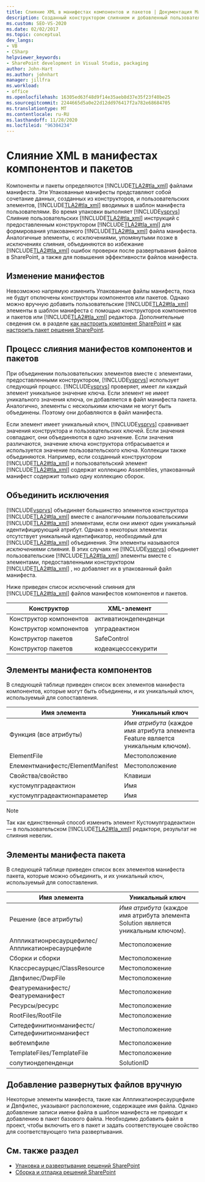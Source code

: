 ```yaml
---
title: Слияние XML в манифестах компонентов и пакетов | Документация Майкрософт
description: Созданный конструктором слиянием и добавленный пользователем XML-код в манифестах компонентов и пакетов SharePoint. Изучите элементы манифеста компонентов и пакетов, а затем объедините исключения.
ms.custom: SEO-VS-2020
ms.date: 02/02/2017
ms.topic: conceptual
dev_langs:
- VB
- CSharp
helpviewer_keywords:
- SharePoint development in Visual Studio, packaging
author: John-Hart
ms.author: johnhart
manager: jillfra
ms.workload:
- office
ms.openlocfilehash: 16305ed63f48d9f14e35aeb8d37e35f23f40be25
ms.sourcegitcommit: 2244665d5a0e22d12dd976417f2a782e68684705
ms.translationtype: MT
ms.contentlocale: ru-RU
ms.lasthandoff: 11/28/2020
ms.locfileid: "96304234"
---
```

# <a name="merge-xml-in-feature-and-package-manifests"></a>Слияние XML в манифестах компонентов и пакетов
  Компоненты и пакеты определяются [!INCLUDE[TLA2#tla_xml](../sharepoint/includes/tla2sharptla-xml-md.md)] файлами манифеста. Эти Упакованные манифесты представляют собой сочетание данных, созданных из конструкторов, и пользовательских элементов, [!INCLUDE[TLA2#tla_xml](../sharepoint/includes/tla2sharptla-xml-md.md)] вводимых в шаблон манифеста пользователями. Во время упаковки выполняет [!INCLUDE[vsprvs](../sharepoint/includes/vsprvs-md.md)] Слияние пользовательских [!INCLUDE[TLA2#tla_xml](../sharepoint/includes/tla2sharptla-xml-md.md)] инструкций с предоставленным конструктором [!INCLUDE[TLA2#tla_xml](../sharepoint/includes/tla2sharptla-xml-md.md)] для формирования упакованного [!INCLUDE[TLA2#tla_xml](../sharepoint/includes/tla2sharptla-xml-md.md)] файла манифеста. Аналогичные элементы, с исключениями, упомянутыми позже в исключениях слияния, объединяются во избежание [!INCLUDE[TLA2#tla_xml](../sharepoint/includes/tla2sharptla-xml-md.md)] ошибок проверки после развертывания файлов в SharePoint, а также для повышения эффективности файлов манифеста.

## <a name="modify-the-manifests"></a>Изменение манифестов
 Невозможно напрямую изменить Упакованные файлы манифеста, пока не будут отключены конструкторы компонентов или пакетов. Однако можно вручную добавить пользовательские [!INCLUDE[TLA2#tla_xml](../sharepoint/includes/tla2sharptla-xml-md.md)] элементы в шаблон манифеста с помощью конструкторов компонентов и пакетов или [!INCLUDE[TLA2#tla_xml](../sharepoint/includes/tla2sharptla-xml-md.md)] редактора. Дополнительные сведения см. в разделе [как настроить компонент SharePoint](../sharepoint/how-to-customize-a-sharepoint-feature.md) и [как настроить пакет решения SharePoint](../sharepoint/how-to-customize-a-sharepoint-solution-package.md).

## <a name="feature-and-package-manifest-merge-process"></a>Процесс слияния манифестов компонентов и пакетов
 При объединении пользовательских элементов вместе с элементами, предоставленными конструктором, [!INCLUDE[vsprvs](../sharepoint/includes/vsprvs-md.md)] использует следующий процесс. [!INCLUDE[vsprvs](../sharepoint/includes/vsprvs-md.md)] проверяет, имеет ли каждый элемент уникальное значение ключа. Если элемент не имеет уникального значения ключа, он добавляется в файл манифеста пакета. Аналогично, элементы с несколькими ключами не могут быть объединены. Поэтому они добавляются в файл манифеста.

 Если элемент имеет уникальный ключ, [!INCLUDE[vsprvs](../sharepoint/includes/vsprvs-md.md)] сравнивает значения конструктора и пользовательских ключей. Если значения совпадают, они объединяются в одно значение. Если значения различаются, значение ключа конструктора отбрасывается и используется значение пользовательского ключа. Коллекции также объединяются. Например, если созданный конструктором [!INCLUDE[TLA2#tla_xml](../sharepoint/includes/tla2sharptla-xml-md.md)] и пользовательский элемент [!INCLUDE[TLA2#tla_xml](../sharepoint/includes/tla2sharptla-xml-md.md)] содержат коллекцию Assemblies, упакованный манифест содержит только одну коллекцию сборок.

## <a name="merge-exceptions"></a>Объединить исключения
 [!INCLUDE[vsprvs](../sharepoint/includes/vsprvs-md.md)] объединяет большинство элементов конструктора [!INCLUDE[TLA2#tla_xml](../sharepoint/includes/tla2sharptla-xml-md.md)] вместе с аналогичными пользовательскими [!INCLUDE[TLA2#tla_xml](../sharepoint/includes/tla2sharptla-xml-md.md)] элементами, если они имеют один уникальный идентифицирующий атрибут. Однако в некоторых элементах отсутствует уникальный идентификатор, необходимый для [!INCLUDE[TLA2#tla_xml](../sharepoint/includes/tla2sharptla-xml-md.md)] объединения. Эти элементы называются *исключениями слияния*. В этих случаях не [!INCLUDE[vsprvs](../sharepoint/includes/vsprvs-md.md)] объединяет пользовательские [!INCLUDE[TLA2#tla_xml](../sharepoint/includes/tla2sharptla-xml-md.md)] элементы вместе с элементами, предоставленными конструктором [!INCLUDE[TLA2#tla_xml](../sharepoint/includes/tla2sharptla-xml-md.md)] , но добавляет их в упакованный файл манифеста.

 Ниже приведен список исключений слияния для [!INCLUDE[TLA2#tla_xml](../sharepoint/includes/tla2sharptla-xml-md.md)] файлов манифестов компонентов и пакетов.

|Конструктор|XML-элемент|
|--------------|-----------------|
|Конструктор компонентов|активатиондепенденци|
|Конструктор компонентов|упградеактион|
|Конструктор пакетов|SafeControl|
|Конструктор пакетов|кодеакцесссекурити|

## <a name="feature-manifest-elements"></a>Элементы манифеста компонентов
 В следующей таблице приведен список всех элементов манифеста компонентов, которые могут быть объединены, и их уникальный ключ, используемый для сопоставления.

|Имя элемента|Уникальный ключ|
|------------------|----------------|
|Функция (все атрибуты)|*Имя атрибута* (каждое имя атрибута элемента Feature является уникальным ключом).|
|ElementFile|Местоположение|
|Елементманифестс/ElementManifest|Местоположение|
|Свойства/свойство|Клавиши|
|кустомупградеактион|Имя|
|кустомупградеактионпараметер|Имя|

> [!NOTE]
> Так как единственный способ изменить элемент Кустомупградеактион — в пользовательском [!INCLUDE[TLA2#tla_xml](../sharepoint/includes/tla2sharptla-xml-md.md)] редакторе, результат не слияния невелик.

## <a name="package-manifest-elements"></a>Элементы манифеста пакета
 В следующей таблице приведен список всех элементов манифеста пакета, которые можно объединить, и их уникальный ключ, используемый для сопоставления.

|Имя элемента|Уникальный ключ|
|------------------|----------------|
|Решение (все атрибуты)|*Имя атрибута* (каждое имя атрибута элемента Solution является уникальным ключом).|
|Аппликатионресаурцефилес/Аппликатионресаурцефиле|Местоположение|
|Сборки и сборки|Местоположение|
|Классресаурцес/ClassResource|Местоположение|
|Двпфилес/DwpFile|Местоположение|
|Феатуреманифестс/Феатуреманифест|Местоположение|
|Ресурсы/ресурс|Местоположение|
|RootFiles/RootFile|Местоположение|
|Ситедефинитионманифестс/Ситедефинитионманифест|Местоположение|
|вебтемпфиле|Местоположение|
|TemplateFiles/TemplateFile|Местоположение|
|солутиондепенденци|SolutionID|

## <a name="manually-add-deployed-files"></a>Добавление развернутых файлов вручную
 Некоторые элементы манифеста, такие как Аппликатионресаурцефиле и Двпфилес, указывают расположение, содержащее имя файла. Однако добавление записи имени файла в шаблон манифеста не приводит к добавлению в пакет базового файла. Необходимо добавить файл в проект, чтобы включить его в пакет и задать соответствующее свойство для соответствующего типа развертывания.

## <a name="see-also"></a>См. также раздел
- [Упаковка и развертывание решений SharePoint](../sharepoint/packaging-and-deploying-sharepoint-solutions.md)
- [Сборка и отладка решений SharePoint](../sharepoint/building-and-debugging-sharepoint-solutions.md)
